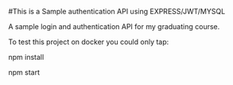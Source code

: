 #This is a Sample authentication API using EXPRESS/JWT/MYSQL

A sample login and authentication API for my graduating course. 

To test this project on docker you could only tap:

npm install 

npm start


